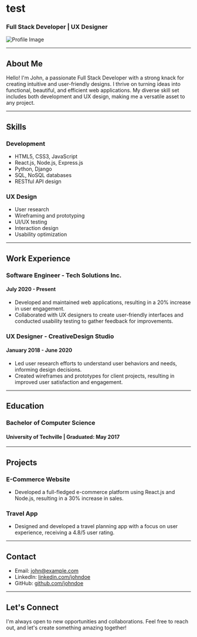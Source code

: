 # test
### Full Stack Developer | UX Designer

![Profile Image](profile-image.jpg)

---

## About Me

Hello! I'm John, a passionate Full Stack Developer with a strong knack for creating intuitive and user-friendly designs. I thrive on turning ideas into functional, beautiful, and efficient web applications. My diverse skill set includes both development and UX design, making me a versatile asset to any project.

---

## Skills

### Development
- HTML5, CSS3, JavaScript
- React.js, Node.js, Express.js
- Python, Django
- SQL, NoSQL databases
- RESTful API design

### UX Design
- User research
- Wireframing and prototyping
- UI/UX testing
- Interaction design
- Usability optimization

---

## Work Experience

### Software Engineer - Tech Solutions Inc.
#### July 2020 - Present
- Developed and maintained web applications, resulting in a 20% increase in user engagement.
- Collaborated with UX designers to create user-friendly interfaces and conducted usability testing to gather feedback for improvements.

### UX Designer - CreativeDesign Studio
#### January 2018 - June 2020
- Led user research efforts to understand user behaviors and needs, informing design decisions.
- Created wireframes and prototypes for client projects, resulting in improved user satisfaction and engagement.

---

## Education

### Bachelor of Computer Science
#### University of Techville | Graduated: May 2017

---

## Projects

### E-Commerce Website
- Developed a full-fledged e-commerce platform using React.js and Node.js, resulting in a 30% increase in sales.

### Travel App
- Designed and developed a travel planning app with a focus on user experience, receiving a 4.8/5 user rating.

---

## Contact

- Email: john@example.com
- LinkedIn: [linkedin.com/johndoe](https://www.linkedin.com/in/johndoe)
- GitHub: [github.com/johndoe](https://github.com/johndoe)

---

## Let's Connect

I'm always open to new opportunities and collaborations. Feel free to reach out, and let's create something amazing together!
